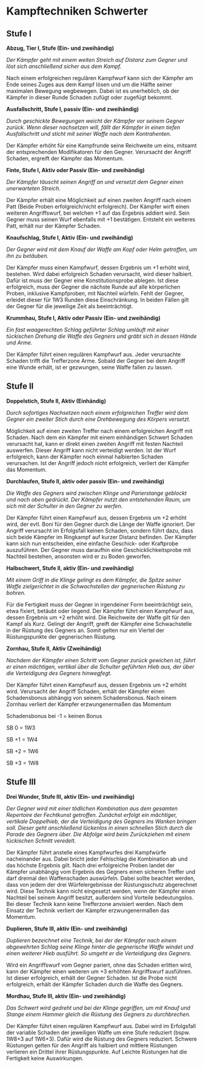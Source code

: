 # Kampftechniken Schwerter

## Stufe I
 
 
**Abzug, Tier I, Stufe (Ein- und zweihändig)**
 
_Der Kämpfer geht mit einem weiten Streich auf Distanz zum Gegner und löst sich anschließend sicher aus dem Kampf._
 
Nach einem erfolgreichen regulären Kampfwurf kann sich der Kämpfer am Ende seines Zuges aus dem Kampf lösen und um die Hälfte seiner maximalen Bewegung wegbewegen. Dabei ist es unerheblich, ob der Kämpfer in dieser Runde Schaden zufügt oder zugefügt bekommt.
 
 
**Ausfallschritt, Stufe I, passiv (Ein- und zweihändig)**
 
_Durch geschickte Bewegungen weicht der Kämpfer vor seinem Gegner zurück. Wenn dieser nachsetzen will, fällt der Kämpfer in einen tiefen Ausfallschritt und sticht mit seiner Waffe nach dem Kontrahenten._
 
Der Kämpfer erhöht für eine Kampfrunde seine Reichweite um eins, mitsamt der entsprechenden Modifikatoren für den Gegner. Verursacht der Angriff Schaden, ergreift der Kämpfer das Momentum.
 
 
**Finte, Stufe I, Aktiv oder Passiv (Ein- und zweihändig)**
 
_Der Kämpfer täuscht seinen Angriff an und versetzt dem Gegner einen unerwarteten Streich._
 
Der Kämpfer erhält eine Möglichkeit auf einen zweiten Angriff nach einem Patt (Beide Proben erfolgreich/nicht erfolgreich). Der Kämpfer wirft einen weiteren Angriffswurf, bei welchen +1 auf das Ergebnis addiert wird. Sein Gegner muss seinen Wurf ebenfalls mit +1 bestätigen. Entsteht ein weiteres Patt, erhält nur der Kämpfer Schaden.
 
 
**Knaufschlag, Stufe I, Aktiv (Ein- und zweihändig)**
 
_Der Gegner wird mit dem Knauf der Waffe am Kopf oder Helm getroffen, um ihn zu betäuben._
 
Der Kämpfer muss einen Kampfwurf, dessen Ergebnis um +1 erhöht wird, bestehen. Wird dabei erfolgreich Schaden verursacht, wird dieser halbiert. Dafür ist muss der Gegner eine Konstitutionsprobe ablegen. Ist diese erfolgreich, muss der Gegner die nächste Runde auf alle körperlichen Proben, inklusive Kampfproben, mit Nachteil würfeln. Fehlt der Gegner, erleidet dieser für 1W3 Runden diese Einschränkung. In beiden Fällen gilt der Gegner für die jeweilige Zeit als beeinträchtigt.
 
 
**Krummhau, Stufe I, Aktiv oder Passiv (Ein- und zweihändig)**
 
_Ein fast waagerechten Schlag geführter Schlag umläuft mit einer tückischen Drehung die Waffe des Gegners und gräbt sich in dessen Hände und Arme._
 
Der Kämpfer führt einen regulären Kampfwurf aus. Jeder verursachte Schaden trifft die Trefferzone Arme. Sobald der Gegner bei dem Angriff eine Wunde erhält, ist er gezwungen, seine Waffe fallen zu lassen.
 
 
## Stufe II
 
 
**Doppelstich, Stufe II, Aktiv (Einhändig)**
 
_Durch sofortiges Nachsetzen nach einem erfolgreichen Treffer wird dem Gegner ein zweiter Stich durch eine Drehbewegung des Körpers versetzt._
 
Möglichkeit auf einen zweiten Treffer nach einem erfolgreichen Angriff mit Schaden. Nach dem ein Kämpfer mit einem einhändigen Schwert Schaden verursacht hat, kann er direkt einen zweiten Angriff mit festen Nachteil auswerfen. Dieser Angriff kann nicht verteidigt werden. Ist der Wurf erfolgreich, kann der Kämpfer noch einmal halbierten Schaden verursachen. Ist der Angriff jedoch nicht erfolgreich, verliert der Kämpfer das Momentum.
 
 
**Durchlaufen, Stufe II, aktiv oder passiv (Ein- und zweihändig)**
 
_Die Waffe des Gegners wird zwischen Klinge und Parierstange geblockt und nach oben gedrückt. Der Kämpfer nutzt den entstehenden Raum, um sich mit der Schulter in den Gegner zu werfen._
 
Der Kämpfer führt einen Kampfwurf aus, dessen Ergebnis um +2 erhöht wird, der evtl. Boni für den Gegner durch die Länge der Waffe ignoriert. Der Angriff verursacht im Erfolgsfall keinen Schaden, sondern führt dazu, dass sich beide Kämpfer im Ringkampf auf kurzer Distanz befinden. Der Kämpfer kann sich nun entscheiden, eine einfache Geschick- oder Kraftprobe auszuführen. Der Gegner muss daraufhin eine Geschicklichkeitsprobe mit Nachteil bestehen, ansonsten wird er zu Boden geworfen.
 
 
**Halbschwert, Stufe II, aktiv (Ein- und zweihändig)**
 
_Mit einem Griff in die Klinge gelingt es dem Kämpfer, die Spitze seiner Waffe zielgerichtet in die Schwachstellen der gegnerischen Rüstung zu bohren._
 
Für die Fertigkeit muss der Gegner in irgendeiner Form beeinträchtigt sein, etwa fixiert, betäubt oder liegend. Der Kämpfer führt einen Kampfwurf aus, dessen Ergebnis um +2 erhöht wird. Die Reichweite der Waffe gilt für den Kampf als Kurz. Gelingt der Angriff, greift der Kämpfer eine Schwachstelle in der Rüstung des Gegners an. Somit gelten nur ein Viertel der Rüstungspunkte der gegnerischen Rüstung.
 
 
**Zornhau, Stufe II, Aktiv (Zweihändig)**
 
_Nachdem der Kämpfer einen Schritt vom Gegner zurück gewichen ist, führt er einen mächtigen, vertikal über die Schulter geführten Hieb aus, der über die Verteidigung des Gegners hinwegfegt._
 
Der Kämpfer führt einen Kampfwurf aus, dessen Ergebnis um +2 erhöht wird. Verursacht der Angriff Schaden, erhält der Kämpfer einen Schadensbonus abhängig von seinem Schadensbonus. Nach einem Zornhau verliert der Kämpfer erzwungenermaßen das Momentum
 
Schadensbonus bei -1 = keinen Bonus
 
SB 0 = 1W3
 
SB +1 = 1W4
 
SB +2 = 1W6
 
SB +3 = 1W8
 
 
## Stufe III
 
 
**Drei Wunder, Stufe III, aktiv (Ein- und zweihändig)**
 
_Der Gegner wird mit einer tödlichen Kombination aus dem gesamten Repertoire der Fechtkunst getroffen. Zunächst erfolgt ein mächtiger, vertikale Doppelhieb, der die Verteidigung des Gegners ins Wanken bringen soll. Dieser geht anschließend lückenlos in einen schnellen Stich durch die Parade des Gegners über. Die Abfolge wird beim Zurückziehen mit einem tückischen Schnitt veredelt._
 
Der Kämpfer führt anstelle eines Kampfwurfes drei Kampfwürfe nacheinander aus. Dabei bricht jeder Fehlschlag die Kombination ab und das höchste Ergebnis gilt. Nach drei erfolgreiche Proben landet der Kämpfer unabhängig vom Ergebnis des Gegners einen sicheren Treffer und darf dreimal den Waffenschaden auswürfeln. Dabei sollte beachtet werden, dass von jedem der drei Würfelergebnisse der Rüstungsschutz abgerechnet wird. Diese Technik kann nicht eingesetzt werden, wenn der Kämpfer einen Nachteil bei seinem Angriff besitzt, außerdem sind Vorteile bedeutungslos. Bei dieser Technik kann keine Trefferzone anvisiert werden. Nach dem Einsatz der Technik verliert der Kämpfer erzwungenermaßen das Momentum.
 
 
**Duplieren, Stufe III, aktiv (Ein- und zweihändig)**
 
_Duplieren bezeichnet eine Technik, bei der der Kämpfer nach einem abgewehrten Schlag seine Klinge hinter die gegnerische Waffe windet und einen weiterer Hieb ausführt. So umgeht er die Verteidigung des Gegners._
 
Wird ein Angriffswurf vom Gegner pariert, ohne das Schaden erlitten wird, kann der Kämpfer einen weiteren um +3 erhöhten Angriffswurf ausführen. Ist dieser erfolgreich, erhält der Gegner Schaden. Ist die Probe nicht erfolgreich, erhält der Kämpfer Schaden durch die Waffe des Gegners.
 
 
**Mordhau, Stufe III, aktiv (Ein- und zweihändig)**
 
_Das Schwert wird gedreht und bei der Klinge gegriffen, um mit Knauf und Stange einem Hammer gleich die Rüstung des Gegners zu durchbrechen._
 
Der Kämpfer führt einen regulären Kampfwurf aus. Dabei wird im Erfolgsfall der variable Schaden der jeweiligen Waffe um eine Stufe reduziert (bspw. 1W8+3 auf 1W6+3). Dafür wird die Rüstung des Gegners reduziert. Schwere Rüstungen gelten für den Angriff als halbiert und mittlere Rüstungen verlieren ein Drittel ihrer Rüstungspunkte. Auf Leichte Rüstungen hat die Fertigkeit keine Auswirkungen.
